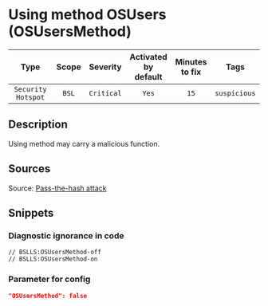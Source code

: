# Using method OSUsers (OSUsersMethod)

|        Type        | Scope |  Severity  |    Activated<br>by default    |    Minutes<br>to fix    |     Tags     |
|:------------------:|:-----:|:----------:|:-----------------------------:|:-----------------------:|:------------:|
| `Security Hotspot` | `BSL` | `Critical` |             `Yes`             |          `15`           | `suspicious` |

<!-- Блоки выше заполняются автоматически, не трогать -->
## Description
<!-- Описание диагностики заполняется вручную. Необходимо понятным языком описать смысл и схему работу -->
Using method may carry a malicious function.

## Sources
<!-- Необходимо указывать ссылки на все источники, из которых почерпнута информация для создания диагностики -->

Source: [Pass-the-hash attack](https://ru.wikipedia.org/wiki/%D0%90%D1%82%D0%B0%D0%BA%D0%B0_Pass-the-hash)

## Snippets

<!-- Блоки ниже заполняются автоматически, не трогать -->
### Diagnostic ignorance in code

```bsl
// BSLLS:OSUsersMethod-off
// BSLLS:OSUsersMethod-on
```

### Parameter for config

```json
"OSUsersMethod": false
```
